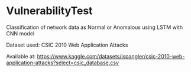 # VulnerabilityTest
Classification of network data as Normal or Anomalous using LSTM with CNN model

Dataset used: CSIC 2010 Web Application Attacks

Available at: https://www.kaggle.com/datasets/ispangler/csic-2010-web-application-attacks?select=csic_database.csv


